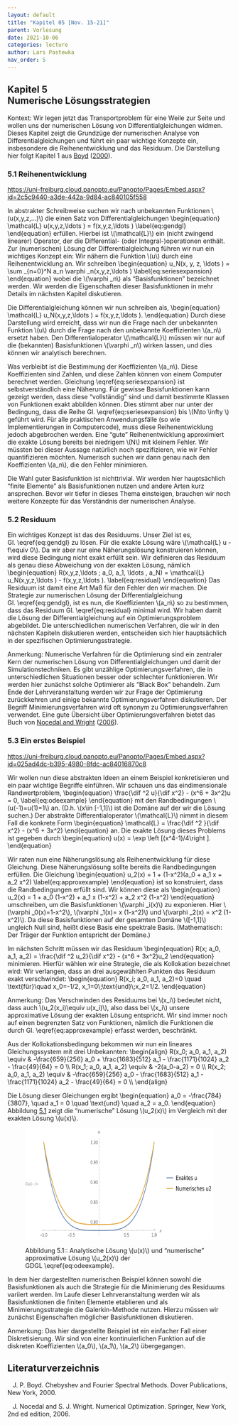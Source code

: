 ```yaml
---
layout: default
title: "Kapitel 05 [Nov. 15-21]"
parent: Vorlesung
date: 2021-10-06
categories: lecture
author: Lars Pastewka
nav_order: 5
---
```



<h2 class='chapterHead'><span class='titlemark'>Kapitel 5</span><br /><a id='x1-10005'></a>Numerische Lösungsstrategien</h2>
<div class='framedenv' id='shaded*-1'>
<!-- l. 6 --><p class='noindent'><span class='underline'><span class='cmbx-12'>Kontext:</span></span> Wir legen jetzt das Transportproblem für eine Weile zur Seite
und wollen uns der <span class='cmti-12'>numerischen </span>Lösung von Differentialgleichungen
widmen. Dieses Kapitel zeigt die Grundzüge der numerischen Analyse von
Differentialgleichungen und führt ein paar wichtige Konzepte ein, insbesondere
die Reihenentwicklung und das Residuum. Die Darstellung hier folgt Kapitel 1 aus
<a href='#Xboyd_chebyshev_2000'>Boyd</a> (<a href='#Xboyd_chebyshev_2000'>2000</a>). </p></div>
<h3 class='sectionHead'><span class='titlemark'>5.1 </span> <a id='x1-20005.1'></a>Reihenentwicklung</h3>
<!-- l. 12 --><p class='noindent'><a href='https://uni-freiburg.cloud.panopto.eu/Panopto/Pages/Embed.aspx?id=2c5c9440-a3de-442a-9d84-ac840105f558' class='url'><span class='cmtt-12'>https://uni-freiburg.cloud.panopto.eu/Panopto/Pages/Embed.aspx?id=2c5c9440-a3de-442a-9d84-ac840105f558</span></a>
</p><!-- l. 14 --><p class='indent'> In abstrakter Schreibweise suchen wir nach unbekannten Funktionen \(u(x,y,z,...)\) die einen
Satz von Differentialgleichungen \begin{equation} \mathcal{L} u(x,y,z,\ldots ) = f(x,y,z,\ldots ) \label{eq:gendgl} \end{equation}
erfüllen. Hierbei ist \(\mathcal{L}\) ein (nicht zwingend linearer) Operator, der die
Differential- (oder Integral-)operationen enthält. Zur (numerischen) Lösung
der Differentialgleichung führen wir nun ein wichtiges Konzept ein: Wir
nähern die Funktion \(u\) durch eine <span class='cmti-12'>Reihenentwicklung </span>an. Wir schreiben
\begin{equation} u_N(x, y, z, \ldots ) = \sum _{n=0}^N a_n \varphi _n(x,y,z,\ldots ) \label{eq:seriesexpansion} \end{equation}
wobei die \(\varphi _n\) als “Basisfunktionen” bezeichnet werden. Wir werden die Eigenschaften
dieser Basisfunktionen in mehr Details im nächsten Kapitel diskutieren.
</p><!-- l. 29 --><p class='indent'> Die Differentialgleichung können wir nun schreiben als, \begin{equation} \mathcal{L} u_N(x,y,z,\ldots ) = f(x,y,z,\ldots ). \end{equation}
Durch diese Darstellung wird erreicht, dass wir nun die Frage nach der
unbekannten Funktion \(u\) durch die Frage nach den unbekannte Koeffizienten \(a_n\)
ersetzt haben. Den Differentialoperator \(\mathcal{L}\) müssen wir nur auf die (bekannten)
Basisfunktionen \(\varphi _n\) wirken lassen, und dies können wir analytisch berechnen.
</p><!-- l. 36 --><p class='indent'> Was verbleibt ist die Bestimmung der Koeffizienten \(a_n\). Diese Koeffizienten
sind Zahlen, und diese Zahlen können von einem Computer berechnet
werden. Gleichung \eqref{eq:seriesexpansion} ist selbstverständlich eine
Näherung. Für gewisse Basisfunktionen kann gezeigt werden, dass diese
“vollständig” sind und damit bestimmte Klassen von Funktionen exakt
abbilden können. Dies stimmt aber nur unter der Bedingung, dass die Reihe
Gl. \eqref{eq:seriesexpansion} bis \(N\to \infty \) geführt wird. Für alle praktischen
Anwendungsfälle (so wie Implementierungen in Computercode), muss diese
Reihenentwicklung jedoch abgebrochen werden. Eine “gute” Reihenentwicklung
approximiert die exakte Lösung bereits bei niedrigem \(N\) mit kleinem Fehler. Wir
müssten bei dieser Aussage natürlich noch spezifizieren, wie wir Fehler
quantifizieren möchten. Numerisch suchen wir dann genau nach den
Koeffizienten \(a_n\), die den Fehler minimieren.



</p><!-- l. 39 --><p class='indent'> Die Wahl guter Basisfunktion ist nichttrivial. Wir werden hier hauptsächlich
“finite Elemente” als Basisfunktionen nutzen und andere Arten kurz ansprechen.
Bevor wir tiefer in dieses Thema einsteigen, brauchen wir noch weitere Konzepte
für das Verständnis der numerischen Analyse.
</p><!-- l. 41 --><p class='noindent'>
</p>
<h3 class='sectionHead'><span class='titlemark'>5.2 </span> <a id='x1-30005.2'></a>Residuum</h3>
<!-- l. 43 --><p class='noindent'>Ein wichtiges Konzept ist das des <span class='cmti-12'>Residuums</span>. Unser Ziel ist es, Gl. \eqref{eq:gendgl}
zu lösen. Für die exakte Lösung wäre \(\mathcal{L} u - f\equiv 0\). Da wir aber nur eine Näherungslösung
konstruieren können, wird diese Bedingung nicht exakt erfüllt sein. Wir
definieren das Residuum als genau diese Abweichung von der exakten Lösung,
nämlich \begin{equation} R(x,y,z,\ldots ; a_0, a_1, \ldots , a_N) = \mathcal{L} u_N(x,y,z,\ldots ) - f(x,y,z,\ldots ). \label{eq:residual} \end{equation}
Das Residuum ist damit eine Art Maß für den Fehler den wir machen. Die Strategie
zur numerischen Lösung der Differentialgleichung Gl. \eqref{eq:gendgl}, ist es nun,
die Koeffizienten \(a_n\) so zu bestimmen, dass das Residuum Gl. \eqref{eq:residual}
minimal wird. Wir haben damit die Lösung der Differentialgleichung auf ein
Optimierungsproblem abgebildet. Die unterschiedlichen numerischen Verfahren,
die wir in den nächsten Kapiteln diskutieren werden, entscheiden sich hier
hauptsächlich in der spezifischen Optimierungsstrategie.
</p>
<div class='framedenv' id='shaded*-1'>
<!-- l. 52 --><p class='noindent'><span class='underline'><span class='cmbx-12'>Anmerkung:</span></span> Numerische Verfahren für die <span class='cmti-12'>Optimierung </span>sind ein zentraler
Kern der numerischen Lösung von Differentialgleichungen und damit der
Simulationstechniken. Es gibt unzählige Optimierungsverfahren, die in
unterschiedlichen Situationen besser oder schlechter funktionieren. Wir
werden hier zunächst solche Optimierer als “Black Box” behandeln.
Zum Ende der Lehrveranstaltung werden wir zur Frage der Optimierung
zurückkehren und einige bekannte Optimierungsverfahren diskutieren. Der
Begriff <span class='cmti-12'>Minimierungsverfahren </span>wird oft synonym zu Optimierungsverfahren
verwendet. Eine gute Übersicht über Optimierungsverfahren bietet das Buch
von <a href='#Xnocedal_numerical_2006'>Nocedal and Wright</a> (<a href='#Xnocedal_numerical_2006'>2006</a>). </p></div>
<!-- l. 56 --><p class='noindent'>
</p>



<h3 class='sectionHead'><span class='titlemark'>5.3 </span> <a id='x1-40005.3'></a>Ein erstes Beispiel</h3>
<!-- l. 59 --><p class='noindent'><a href='https://uni-freiburg.cloud.panopto.eu/Panopto/Pages/Embed.aspx?id=025ad4dc-b395-4980-8fdc-ac84016870c8' class='url'><span class='cmtt-12'>https://uni-freiburg.cloud.panopto.eu/Panopto/Pages/Embed.aspx?id=025ad4dc-b395-4980-8fdc-ac84016870c8</span></a>
</p><!-- l. 61 --><p class='indent'> Wir wollen nun diese abstrakten Ideen an einem Beispiel konkretisieren und
ein paar wichtige Begriffe einführen. Wir schauen uns das eindimensionale
Randwertproblem, \begin{equation} \frac{\dif ^2 u}{\dif x^2} - (x^6 + 3x^2)u = 0, \label{eq:odeexample} \end{equation}
mit den Randbedingungen \(u(-1)=u(1)=1\) an. (D.h. \(x\in [-1,1]\) ist die Domäne auf der wir die Lösung
suchen.) Der abstrakte Differentialoperator \(\mathcal{L}\) nimmt in diesem Fall die konkrete
Form \begin{equation} \mathcal{L} = \frac{\dif ^2 }{\dif x^2} - (x^6 + 3x^2) \end{equation}
an. Die exakte Lösung dieses Problems ist gegeben durch \begin{equation} u(x) = \exp \left [(x^4-1)/4\right ]. \end{equation}
</p><!-- l. 76 --><p class='indent'> Wir raten nun eine Näherungslösung als Reihenentwicklung für diese
Gleichung. Diese Näherungslösung sollte bereits die Randbedingungen
erfüllen. Die Gleichung \begin{equation} u_2(x) = 1 + (1-x^2)(a_0 + a_1 x + a_2 x^2) \label{eq:approxexample} \end{equation}
ist so konstruiert, dass die Randbedingungen erfüllt sind. Wir können diese als
\begin{equation} u_2(x) = 1 + a_0 (1-x^2) + a_1 x (1-x^2) + a_2 x^2 (1-x^2) \end{equation}
umschreiben, um die Basisfunktionen \(\varphi _i(x)\) zu exponieren. Hier \(\varphi _0(x)=1-x^2\), \(\varphi _1(x)= x (1-x^2)\) und \(\varphi _2(x) = x^2 (1-x^2)\). Da diese
Basisfunktionen auf der gesamten Domäne \([-1,1]\) ungleich Null sind, heißt diese Basis
eine <span class='cmti-12'>spektrale </span>Basis. (Mathematisch: Der Träger der Funktion entspricht der
Domäne.)
</p><!-- l. 87 --><p class='indent'> Im nächsten Schritt müssen wir das Residuum \begin{equation} R(x; a_0, a_1, a_2) = \frac{\dif ^2 u_2}{\dif x^2} - (x^6 + 3x^2)u_2 \end{equation}
minimieren. Hierfür wählen wir eine Strategie, die als <span class='cmti-12'>Kollokation </span>bezeichnet
wird: Wir verlangen, dass an drei ausgewählten Punkten das Residuum exakt
verschwindet: \begin{equation} R(x_i; a_0, a_1, a_2)=0 \quad \text{für}\quad x_0=-1/2, x_1=0\;\text{und}\;x_2=1/2. \end{equation}
</p>
<div class='framedenv' id='shaded*-1'>
<!-- l. 98 --><p class='noindent'><span class='underline'><span class='cmbx-12'>Anmerkung:</span></span> Das Verschwinden des Residuums bei \(x_i\) bedeutet nicht, dass auch \(u_2(x_i)\equiv u(x_i)\),
also dass bei \(x_i\) unsere approximative Lösung der exakten Lösung entspricht. Wir
sind immer noch auf einen begrenzten Satz von Funktionen, nämlich die
Funktionen die durch Gl. \eqref{eq:approxexample} erfasst werden, beschränkt. </p></div>
<!-- l. 102 --><p class='indent'> Aus der Kollokationsbedingung bekommen wir nun ein lineares Gleichungssystem
mit drei Unbekannten: \begin{align} R(x_0; a_0, a_1, a_2) \equiv &amp; -\frac{659}{256} a_0 + \frac{1683}{512} a_1 - \frac{1171}{1024} a_2 - \frac{49}{64} = 0 \\ R(x_1; a_0, a_1, a_2) \equiv &amp; -2(a_0-a_2) = 0 \\ R(x_2; a_0, a_1, a_2) \equiv &amp; -\frac{659}{256} a_0 - \frac{1683}{512} a_1 - \frac{1171}{1024} a_2 - \frac{49}{64} = 0 \\ \end{align}
</p><!-- l. 108 --><p class='indent'> Die Lösung dieser Gleichungen ergibt \begin{equation} a_0 = -\frac{784}{3807}, \quad a_1 = 0 \quad \text{und} \quad a_2 = a_0. \end{equation}
Abbildung <a href='#x1-4001r1'>5.1<!-- tex4ht:ref: fig:first_example --></a> zeigt die “numerische” Lösung \(u_2(x)\) im Vergleich mit der exakten
Lösung \(u(x)\).
</p>
<figure class='figure'>







<!-- l. 118 --><p class='noindent'> <img height='250' src='Figures/numerical_example-.png' width='585' alt='PIC' /> <a id='x1-4001r1'></a>
<a id='x1-4002'></a>
</p>
<figcaption class='caption'><span class='id'>Abbildung 5.1:: </span><span class='content'>Analytische Lösung \(u(x)\) und “numerische” approximative
Lösung \(u_2(x)\) der GDGL \eqref{eq:odeexample}.
</span></figcaption><!-- tex4ht:label?: x1-4001r5.3 -->



</figure>
<!-- l. 124 --><p class='indent'> In dem hier dargestellten numerischen Beispiel können sowohl die
Basisfunktionen als auch die Strategie für die Minimierung des Residuums variiert
werden. Im Laufe dieser Lehrveranstaltung werden wir als Basisfunktionen die
finiten Elemente etablieren und als Minimierungsstrategie die Galerkin-Methode
nutzen. Hierzu müssen wir zunächst Eigenschaften möglicher Basisfunktionen
diskutieren.
</p>
<div class='framedenv' id='shaded*-1'>
<!-- l. 126 --><p class='noindent'><span class='underline'><span class='cmbx-12'>Anmerkung:</span></span> Das hier dargestellte Beispiel ist ein einfacher Fall einer
<span class='cmti-12'>Diskretisierung</span>. Wir sind von einer kontinuierlichen Funktion auf die diskreten
Koeffizienten \(a_0\), \(a_1\), \(a_2\) übergegangen. </p></div>



<h2 class='likechapterHead'><a id='x1-50005.3'></a>Literaturverzeichnis</h2>
<div class='thebibliography'>
<p class='bibitem'><span class='biblabel'>
<a id='Xboyd_chebyshev_2000'></a><span class='bibsp'>   </span></span>J. P. Boyd. <span class='cmti-12'>Chebyshev and Fourier Spectral Methods</span>. Dover Publications,
New York, 2000.
</p>
<p class='bibitem'><span class='biblabel'>
<a id='Xnocedal_numerical_2006'></a><span class='bibsp'>   </span></span>J. Nocedal and S. J. Wright. <span class='cmti-12'>Numerical Optimization</span>. Springer, New
York, 2nd ed edition, 2006.
</p>
</div>

